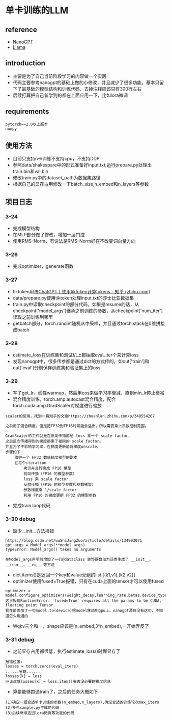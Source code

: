 # 单卡训练的LLM

## reference
- [NanoGPT](https://github.com/karpathy/nanoGPT/tree/master)
- [Llama](https://github.com/meta-llama/llama)

## introduction

- 主要是为了自己当前阶段学习的内容做一个实践
- 代码主要参考nanogpt的基础上做的小修改，并且减少了很多功能，基本只留下了最基础的模型结构和训练代码，去掉注释应该只有300行左右
- 后续打算把自己新学到的都在上面应用一下，比如lora微调

## requirements

```
pytorch==2.0以上版本
numpy
```

## 使用方法

- 目前只支持n卡训练不支持cpu，不支持DDP
- 参照data/shakespare中的形式准备好input.txt,运行prepare.py处理出train.bin和val.bin
- 修改train.py中的dataset_path为数据集路径
- 根据自己的显存占用修改一下batch_size,n_embed和n_layers等参数

## 项目日志

### 3-24

- 完成模型结构
- 在MLP部分做了修改，增加一层门控
- 使用RMS-Norm，有说法是RMS-Norm好在不改变词向量方向

### 3-26

- 完成optimizer，generate函数

### 3-27

- tiktoken用法[ChatGPT丨使用tiktoken计算tokens - 知乎 (zhihu.com)](https://zhuanlan.zhihu.com/p/629776230)
- data/prepare.py使用tiktoken处理input.txt的莎士比亚数据集
- train.py中读取checkpoint的部分代码，如果是resume的话，从checkpoint['model_args']继承之前训练的参数，从checkpoint['num_iter']读取之前训练到哪里
- getbatch部分，torch.randint随机从中采样，并且通过torch.stack在0维拼接成batch

### 3-28

- estimate_loss在训练集和测试机上都抽取eval_iter个来计算loss
- 发现nanogpt中，很多传参都是通过dict的方式传的，如out['train']和out['eval']分别保存训练集和验证集上的loss

### 3-29

- 写了get_lr，线性warmup，然后用cos来做学习率衰减，直到min_lr停止衰减
- 混合精度训练，torch.amp.autocast混合精度，配合torch.cuda.amp.GradScaler对梯度进行缩放
```
scaler的使用，找到一篇知乎的文章https://zhuanlan.zhihu.com/p/348554267
        
之前用了混合精度，但是把FP32到FP16时可能会溢出，所以需要乘上系数控制范围。

GradScaler的工作就是在反向传播前给 loss 乘一个 scale factor，
之后反向传播得到的梯度都乘了相同的 scale factor。
并且为了不影响学习率，在梯度更新前将梯度unscale。
步骤如下：
    维护一个 FP32 数值精度模型的副本
    在每个iteration
        拷贝并且转换成 FP16 模型
        前向传播（FP16 的模型参数）
        loss 乘 scale factor
        反向传播（FP16 的模型参数和参数梯度）
        参数梯度乘 1/scale factor
        利用 FP16 的梯度更新 FP32 的模型参数
```
- 完成train loop代码


### 3-30 debug
- 缺少__init__方法报错
```
https://blog.csdn.net/wuShiJingZuo/article/details/134903071
gpt_args = Model_args(**model_args)
TypeError: Model_args() takes no arguments

在Model_args声明前增加了一行@dataclass 装饰器自动为该类生成了 __init__、__repr__、__eq__ 等方法
```
- dict.items()是返回一个key和value元组的list [(k1,v1),(k2,v2)]
- optimizer使用fused=True报错，只有在cuda上面的tensor才可以使用fused
```
optimizer = model.configure_optimizers(weight_decay,learning_rate,betas,device_type)
这里报错RuntimeError: `fused=True` requires all the params to be CUDA, floating point Tensor
我在前面加了一句model.to(device)把model移动到gpu上。nanogpt源码没有这句，不知道怎么跑通的
```
- Wqkv三个和一，shape应该是(n_embed,3*n_embed),一开始弄反了

### 3-31 debug
- 之前显存占用都很低，执行estimate_loss()时爆显存了
```
报错位置:
losses = torch.zeros(eval_iters)
......省略......
losses[k] = loss
应该改成losses[k] = loss.item()省去没必要的梯度信息
```
- 算是能够跑通train了，之后的任务大概如下
```
(1)确定一组合适单卡训练的参数(n_embed,n_layers),确定合适的训练轮次max_iters
(2)补充sample.py生成的代码
(3)后续继续追加lora微调等功能的代码
```